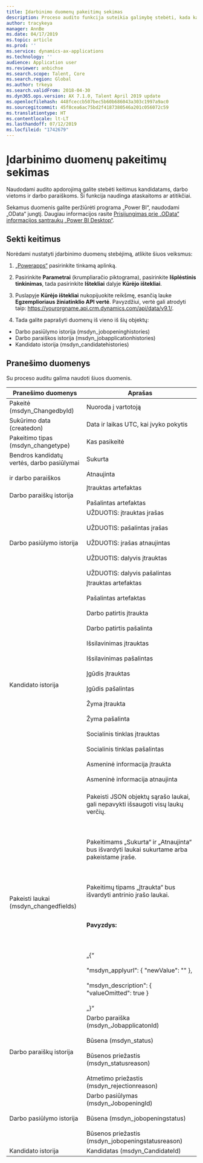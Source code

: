```yaml
---
title: Įdarbinimo duomenų pakeitimų sekimas
description: Proceso audito funkcija suteikia galimybę stebėti, kada kandidatai, darbo vietos arba darbo paraiškos pasikeičia dėl pranešimų ar atitikties priežasčių.
author: tracykeya
manager: AnnBe
ms.date: 04/17/2019
ms.topic: article
ms.prod: ''
ms.service: dynamics-ax-applications
ms.technology: ''
audience: Application user
ms.reviewer: anbichse
ms.search.scope: Talent, Core
ms.search.region: Global
ms.author: trkeya
ms.search.validFrom: 2018-04-30
ms.dyn365.ops.version: AX 7.1.0, Talent April 2019 update
ms.openlocfilehash: 448fceccb507bec5b60b686043a303c1997a9ac0
ms.sourcegitcommit: 45f8cea6ac75bd2f4187380546a201c056072c59
ms.translationtype: HT
ms.contentlocale: lt-LT
ms.lasthandoff: 07/12/2019
ms.locfileid: "1742679"
---
```

# <a name="track-changes-in-recruiting-data"></a>Įdarbinimo duomenų pakeitimų sekimas

Naudodami audito apdorojimą galite stebėti keitimus kandidatams, darbo vietoms ir darbo paraiškoms. Ši funkcija naudinga ataskaitoms ar atitikčiai.

Sekamus duomenis galite peržiūrėti programa „Power BI“, naudodami „OData“ jungtį. Daugiau informacijos rasite [Prisijungimas prie „OData“ informacijos santraukų „Power BI Desktop“](https://docs.microsoft.com/power-bi/desktop-connect-odata).

## <a name="track-changes"></a>Sekti keitimus
Norėdami nustatyti įdarbinimo duomenų stebėjimą, atlikite šiuos veiksmus:

1. [„Powerapps“](https://web.powerapps.com) pasirinkite tinkamą aplinką.

2. Pasirinkite **Parametrai** (krumpliaračio piktograma), pasirinkite **Išplėstinis tinkinimas**, tada pasirinkite **Ištekliai** dalyje **Kūrėjo ištekliai**. 

3. Puslapyje **Kūrėjo ištekliai** nukopijuokite reikšmę, esančią lauke **Egzemplioriaus žiniatinklio API vertė**. Pavyzdžiui, vertė gali atrodyti taip: https://yourorgname.api.crm.dynamics.com/api/data/v9.1/.

4. Tada galite paprašyti duomenų iš vieno iš šių objektų:
  - Darbo pasiūlymo istorija (msdyn_jobopeninghistories)
  - Darbo paraiškos istorija (msdyn_jobapplicationhistories) 
  - Kandidato istorija (msdyn_candidatehistories)

## <a name="data-reported"></a>Pranešimo duomenys

Su proceso auditu galima naudoti šiuos duomenis.

| Pranešimo duomenys | Aprašas |
| --- | --- |
| Pakeitė (msdyn_ChangedbyId) | Nuoroda į vartotoją |
| Sukūrimo data (createdon) |  Data ir laikas UTC, kai įvyko pokytis |
| Pakeitimo tipas (msdyn_changetype) | Kas pasikeitė |
| Bendros kandidatų vertės, darbo pasiūlymai <br></br>ir darbo paraiškos | Sukurta<br></br>Atnaujinta |
| Darbo paraiškų istorija | Įtrauktas artefaktas <br></br>Pašalintas artefaktas |
| Darbo pasiūlymo istorija | UŽDUOTIS: įtrauktas įrašas <br></br>UŽDUOTIS: pašalintas įrašas <br></br>UŽDUOTIS: įrašas atnaujintas <br></br>UŽDUOTIS: dalyvis įtrauktas <br></br>UŽDUOTIS: dalyvis pašalintas |
| Kandidato istorija | Įtrauktas artefaktas <br></br>Pašalintas artefaktas <br></br>Darbo patirtis įtraukta <br></br>Darbo patirtis pašalinta <br></br>Išsilavinimas įtrauktas <br></br>Išsilavinimas pašalintas <br></br>Įgūdis įtrauktas <br></br>Įgūdis pašalintas <br></br>Žyma įtraukta <br></br>Žyma pašalinta <br></br>Socialinis tinklas įtrauktas <br></br>Socialinis tinklas pašalintas <br></br>Asmeninė informacija įtraukta <br></br>Asmeninė informacija atnaujinta<br></br> |
| Pakeisti laukai (msdyn_changedfields) | Pakeisti JSON objektų sąrašo laukai, gali nepavykti išsaugoti visų laukų verčių.<br></br><br></br>Pakeitimams „Sukurta“ ir „Atnaujinta“ bus išvardyti laukai sukurtame arba pakeistame įraše.<br></br><br></br>Pakeitimų tipams „Įtraukta“ bus išvardyti antrinio įrašo laukai.<br></br><br></br>**Pavyzdys:**<br></br><br></br>„{“<br></br>  "msdyn_applyurl": { "newValue": "" },<br></br>  "msdyn_description": { "valueOmitted": true } <br></br>„}“ |
|Darbo paraiškų istorija | Darbo paraiška (msdyn_JobapplicatonId)<br></br>Būsena (msdyn_status) <br></br>Būsenos priežastis (msdyn_statusreason) <br></br>Atmetimo priežastis (msdyn_rejectionreason) |
| Darbo pasiūlymo istorija | Darbo pasiūlymas (msdyn_JobopeningId) <br></br>Būsena (msdyn_jobopeningstatus) <br></br>Būsenos priežastis (msdyn_jobopeningstatusreason) |
| Kandidato istorija | Kandidatas (msdyn_CandidateId) |

